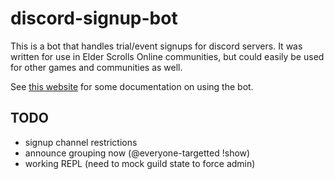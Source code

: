 # discord-signup-bot

This is a bot that handles trial/event signups for discord servers.
It was written for use in Elder Scrolls Online communities, but could
easily be used for other games and communities as well.

See [this website](https://www.evogames.org/bots/eso-signup-bot/) for some documentation
on using the bot.

## TODO

- signup channel restrictions
- announce grouping now (@everyone-targetted !show)
- working REPL (need to mock guild state to force admin)